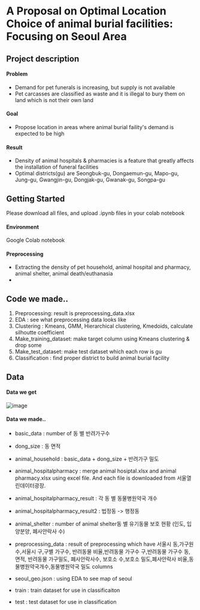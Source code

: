 # A Proposal on Optimal Location Choice of animal burial facilities: Focusing on Seoul Area

## Project description
#### Problem
- Demand for pet funerals is increasing, but supply is not available
- Pet carcasses are classified as waste and it is illegal to bury them on land which is not their own land

#### Goal
- Propose location in areas where animal burial faility's demand is expected to be high

#### Result
- Density of animal hospitals & pharmacies is a feature that greatly affects the installation of funeral facilities
- Optimal districts(gu) are Seongbuk-gu, Dongaemun-gu, Mapo-gu, Jung-gu, Gwangjin-gu, Dongjak-gu, Gwanak-gu, Songpa-gu

## Getting Started
Please download all files, and upload .ipynb files in your colab notebook
#### Environment
Google Colab notebook






#### Preprocessing
- Extracting the density of pet household, animal hospital and pharmacy, animal shelter, animal death/euthanasia
- 



## Code we made..
1. Preprocessing: result is preprocessing_data.xlsx
2. EDA : see what preprocessing data looks like
3. Clustering : Kmeans, GMM, Hierarchical clustering, Kmedoids, calculate silhoutte coefficient
4. Make_training_dataset: make target column using Kmeans clustering & drop some 
5. Make_test_dataset: make test dataset which each row is gu
6. Classification : find proper district to build animal burial facility


## Data
#### Data we get
![image](https://user-images.githubusercontent.com/94193480/205491656-aff76e9e-698e-4d11-976d-d0f687fc6fea.png)

#### Data we made..
- basic_data : number of 동 별 반려가구수
- dong_size : 동 면적
- animal_household : basic_data + dong_size + 반려가구 밀도
- animal_hospitalpharmacy : merge animal hosiptal.xlsx and animal pharmacy.xlsx using excel file. And each file is downloaded from 서울열린데이터광장.
- animal_hospitalpharmacy_result : 각 동 별 동물병원약국 개수 
- animal_hospitalpharmacy_result2 : 법정동 -> 행정동

- animal_shelter : number of animal shelter동 별 유기동물 보호 현황 (인도, 입양분양, 폐사안락사 수)
- preprocessing_data : result of preprocessing which have 서울시 동,가구원수,서울시 구,구별 가구수,	반려동물 비율,반려동물 가구수 구,반려동물 가구수 동,면적,	반려동물 가구밀도,	폐사안락사수, 보호소 수,보호소 밀도,폐사안락사 비율,동물병원약국개수,동물병원약국 밀도 columns

- seoul_geo.json : using EDA to see map of seoul
- train : train dataset for use in classificaiton
- test : test dataset for use in classification

